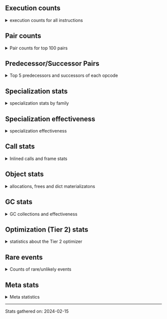 ## Execution counts

<details>
<summary> execution counts for all instructions </summary>

|Name | Base Count | Head Count | Change | 
|---|---:|---:|---:|
| BUILD_CONST_KEY_MAP | 12,409,655 | 13,163,978 | 6.1% |
| UNARY_INVERT | 14,703,913 | 13,873,043 | -5.7% |
| LOAD_FAST_CHECK | 10,690,613 | 11,232,324 | 5.1% |
| BEFORE_WITH | 9,089,109 | 8,778,404 | -3.4% |
| COMPARE_OP_STR | 316,710,290 | 323,766,277 | 2.2% |
| LOAD_ATTR_PROPERTY | 89,385,734 | 91,361,953 | 2.2% |
| BINARY_OP_ADD_UNICODE | 93,264,631 | 95,004,109 | 1.9% |
| BINARY_SUBSCR_DICT | 658,572,539 | 668,568,964 | 1.5% |
| TO_BOOL_INT | 200,435,198 | 198,070,637 | -1.2% |
| CLEANUP_THROW | 1,538 | 1,520 | -1.2% |
| STORE_ATTR | 67,430,242 | 68,139,880 | 1.1% |
| EXTENDED_ARG | 296,048,118 | 298,566,310 | 0.9% |
| DICT_UPDATE | 72,594 | 72,027 | -0.8% |
| JUMP_FORWARD | 554,717,190 | 559,041,286 | 0.8% |
| BINARY_SUBSCR_STR_INT | 484,734,589 | 488,163,224 | 0.7% |
| LIST_EXTEND | 35,696,892 | 35,446,177 | -0.7% |
| LOAD_ATTR_INSTANCE_VALUE | 4,998,452,756 | 5,033,221,478 | 0.7% |
| LOAD_SUPER_ATTR_METHOD | 123,614,481 | 122,780,289 | -0.7% |
| LOAD_SUPER_ATTR_ATTR | 5,311,008 | 5,276,607 | -0.6% |
| BINARY_SUBSCR | 535,587,052 | 539,033,556 | 0.6% |
| STORE_ATTR_INSTANCE_VALUE | 1,182,504,878 | 1,189,730,637 | 0.6% |
| LOAD_ATTR_NONDESCRIPTOR_WITH_VALUES | 157,482,314 | 156,643,622 | -0.5% |
| TO_BOOL_ALWAYS_TRUE | 279,876,161 | 281,344,237 | 0.5% |
| COMPARE_OP | 159,747,181 | 160,580,287 | 0.5% |
| LOAD_FAST_AND_CLEAR | 69,110,638 | 68,752,349 | -0.5% |
| LIST_APPEND | 74,302,714 | 73,931,319 | -0.5% |
| CALL_BOUND_METHOD_EXACT_ARGS | 227,216,275 | 228,338,555 | 0.5% |
| CONVERT_VALUE | 90,302,678 | 90,744,372 | 0.5% |
| COMPARE_OP_INT | 1,688,620,631 | 1,696,689,408 | 0.5% |
| BINARY_OP | 717,260,526 | 713,859,468 | -0.5% |
| FOR_ITER | 141,797,222 | 142,457,613 | 0.5% |
| CALL_METHOD_DESCRIPTOR_O | 397,990,967 | 399,843,662 | 0.5% |
| FORMAT_SIMPLE | 105,589,193 | 106,027,664 | 0.4% |
| BUILD_STRING | 52,642,283 | 52,860,501 | 0.4% |
| TO_BOOL_LIST | 159,356,251 | 160,015,624 | 0.4% |
| CALL_LEN | 424,778,338 | 426,481,348 | 0.4% |
| BUILD_SLICE | 95,911,971 | 96,291,415 | 0.4% |
| CONTAINS_OP | 1,028,322,421 | 1,032,099,202 | 0.4% |
| LOAD_CONST | 7,820,559,816 | 7,849,235,205 | 0.4% |
| BINARY_OP_ADD_INT | 974,957,415 | 978,448,629 | 0.4% |
| LOAD_ATTR_METHOD_NO_DICT | 1,454,434,343 | 1,459,437,605 | 0.3% |
| BUILD_LIST | 330,694,179 | 331,819,058 | 0.3% |
| STORE_SUBSCR_DICT | 263,711,601 | 264,540,665 | 0.3% |
| STORE_SUBSCR_LIST_INT | 149,105,957 | 149,554,496 | 0.3% |
| CALL_LIST_APPEND | 335,210,853 | 336,216,673 | 0.3% |
| POP_JUMP_IF_FALSE | 7,486,297,645 | 7,508,632,263 | 0.3% |
| TO_BOOL | 384,827,697 | 385,940,377 | 0.3% |
| BINARY_SLICE | 289,617,049 | 290,381,337 | 0.3% |
| STORE_FAST | 8,050,373,299 | 8,070,695,311 | 0.3% |
| POP_JUMP_IF_TRUE | 1,898,289,930 | 1,902,938,666 | 0.2% |
| CALL_METHOD_DESCRIPTOR_NOARGS | 282,467,211 | 283,137,715 | 0.2% |
| LOAD_FAST | 29,839,722,870 | 29,910,241,432 | 0.2% |
| EXIT_INIT_CHECK | 93,512,953 | 93,733,446 | 0.2% |
| CALL_ALLOC_AND_ENTER_INIT | 95,796,515 | 96,017,008 | 0.2% |
| POP_JUMP_IF_NONE | 448,052,488 | 449,077,022 | 0.2% |
| BUILD_MAP | 119,311,739 | 119,041,752 | -0.2% |
| LOAD_ATTR_SLOT | 1,796,977,371 | 1,800,781,214 | 0.2% |
| CALL | 1,198,526,129 | 1,196,154,102 | -0.2% |
| WITH_EXCEPT_START | 184,334 | 183,986 | -0.2% |
| LOAD_ATTR_METHOD_LAZY_DICT | 85,068,592 | 84,908,056 | -0.2% |
| NOP | 1,001,930,242 | 1,000,046,848 | -0.2% |
| SWAP | 646,870,705 | 648,077,291 | 0.2% |
| RETURN_CONST | 2,013,640,673 | 2,017,380,934 | 0.2% |
| COPY_FREE_VARS | 354,543,115 | 353,894,992 | -0.2% |
| DELETE_FAST | 2,161,102 | 2,157,214 | -0.2% |
| UNARY_NOT | 74,919,048 | 74,800,196 | -0.2% |
| FOR_ITER_GEN | 222,117,952 | 222,456,486 | 0.2% |
| CALL_BUILTIN_CLASS | 165,605,102 | 165,853,393 | 0.1% |
| LOAD_ATTR_MODULE | 511,380,585 | 510,645,249 | -0.1% |
| TO_BOOL_BOOL | 3,925,221,393 | 3,930,437,098 | 0.1% |
| IS_OP | 734,246,488 | 735,215,062 | 0.1% |
| CALL_PY_EXACT_ARGS | 3,416,929,693 | 3,421,033,523 | 0.1% |
| CALL_TUPLE_1 | 28,344,078 | 28,310,946 | -0.1% |
| JUMP_BACKWARD | 296,986,685 | 297,329,898 | 0.1% |
| LOAD_ATTR_METHOD_WITH_VALUES | 2,267,031,696 | 2,269,639,218 | 0.1% |
| BINARY_OP_SUBTRACT_FLOAT | 111,944,317 | 111,824,841 | -0.1% |
| INTERPRETER_EXIT | 2,101,408,049 | 2,099,590,451 | -0.1% |
| DELETE_ATTR | 6,122,698 | 6,117,530 | -0.1% |
| FOR_ITER_RANGE | 148,392,349 | 148,271,792 | -0.1% |
| INSTRUMENTED_JUMP_BACKWARD | 9,992 | 10,000 | 0.1% |
| RESUME_CHECK | 7,161,460,813 | 7,167,151,521 | 0.1% |
| COPY | 776,126,266 | 776,741,285 | 0.1% |
| ENTER_EXECUTOR | 2,459,233,919 | 2,461,165,667 | 0.1% |
| BINARY_OP_ADD_FLOAT | 155,076,360 | 154,954,737 | -0.1% |
| FOR_ITER_LIST | 727,706,805 | 727,149,100 | -0.1% |
| LOAD_DEREF | 727,150,650 | 726,597,812 | -0.1% |
| CHECK_EXC_MATCH | 22,407,365 | 22,390,575 | -0.1% |
| PUSH_EXC_INFO | 23,031,310 | 23,014,255 | -0.1% |
| POP_EXCEPT | 23,031,163 | 23,014,111 | -0.1% |
| BINARY_SUBSCR_LIST_INT | 644,095,374 | 644,563,523 | 0.1% |
| INSTRUMENTED_FOR_ITER | 11,352 | 11,360 | 0.1% |
| CALL_FUNCTION_EX | 187,423,911 | 187,293,735 | -0.1% |
| CALL_METHOD_DESCRIPTOR_FAST | 415,482,273 | 415,744,125 | 0.1% |
| CALL_PY_WITH_DEFAULTS | 210,066,485 | 209,938,695 | -0.1% |
| INSTRUMENTED_POP_JUMP_IF_TRUE | 13,432 | 13,440 | 0.1% |
| LOAD_GLOBAL_MODULE | 3,782,638,137 | 3,784,873,076 | 0.1% |
| UNPACK_SEQUENCE | 315,769 | 315,599 | -0.1% |
| PUSH_NULL | 1,336,681,905 | 1,335,976,711 | -0.1% |
| RESUME | 271,618 | 271,482 | -0.1% |
| LOAD_FAST_LOAD_FAST | 6,350,570,743 | 6,353,674,804 | 0.0% |
| GET_ITER | 774,686,303 | 775,064,097 | 0.0% |
| LOAD_ATTR | 1,365,466,765 | 1,364,807,902 | -0.0% |
| CALL_KW | 255,571,627 | 255,686,605 | 0.0% |
| DICT_MERGE | 36,829,069 | 36,813,197 | -0.0% |
| CALL_ISINSTANCE | 941,189,939 | 941,565,156 | 0.0% |
| RERAISE | 2,616,250 | 2,615,215 | -0.0% |
| IMPORT_NAME | 9,829,136 | 9,825,419 | -0.0% |
| CALL_BUILTIN_FAST_WITH_KEYWORDS | 110,158,514 | 110,116,927 | -0.0% |
| CALL_BUILTIN_FAST | 933,622,177 | 933,273,347 | -0.0% |
| BUILD_TUPLE | 872,193,717 | 872,508,519 | 0.0% |
| IMPORT_FROM | 10,478,555 | 10,474,914 | -0.0% |
| RETURN_VALUE | 4,260,972,979 | 4,262,439,257 | 0.0% |
| TO_BOOL_NONE | 631,312,497 | 631,516,471 | 0.0% |
| POP_TOP | 3,713,693,836 | 3,712,518,897 | -0.0% |
| LOAD_GLOBAL_BUILTIN | 4,539,878,321 | 4,541,119,222 | 0.0% |
| LOAD_SUPER_ATTR | 18,384 | 18,379 | -0.0% |
| TO_BOOL_STR | 80,617,671 | 80,638,275 | 0.0% |
| BINARY_OP_SUBTRACT_INT | 555,681,851 | 555,821,339 | 0.0% |
| YIELD_VALUE | 1,386,812,543 | 1,387,155,209 | 0.0% |
| MAKE_CELL | 101,799,598 | 101,776,759 | -0.0% |
| UNPACK_SEQUENCE_TWO_TUPLE | 367,723,816 | 367,803,140 | 0.0% |
| LOAD_ATTR_CLASS | 173,189,486 | 173,221,663 | 0.0% |
| SET_ADD | 932,601 | 932,749 | 0.0% |
| CALL_TYPE_1 | 317,188,438 | 317,146,352 | -0.0% |
| BINARY_OP_INPLACE_ADD_UNICODE | 8,739,097 | 8,740,217 | 0.0% |
| UNPACK_SEQUENCE_TUPLE | 567,509,271 | 567,442,499 | -0.0% |
| STORE_DEREF | 94,694,120 | 94,683,138 | -0.0% |
| FOR_ITER_TUPLE | 341,449,239 | 341,419,744 | -0.0% |
| STORE_SUBSCR | 190,729,146 | 190,712,936 | -0.0% |
| POP_JUMP_IF_NOT_NONE | 675,930,899 | 675,875,994 | -0.0% |
| CALL_INTRINSIC_1 | 159,717,209 | 159,704,621 | -0.0% |
| COMPARE_OP_FLOAT | 182,857,172 | 182,844,932 | -0.0% |
| STORE_ATTR_SLOT | 1,504,933,830 | 1,504,833,813 | -0.0% |
| BUILD_SET | 1,716,052 | 1,716,145 | 0.0% |
| BINARY_OP_MULTIPLY_FLOAT | 287,556,732 | 287,541,805 | -0.0% |
| STORE_FAST_LOAD_FAST | 42,377,656 | 42,379,627 | 0.0% |
| MAP_ADD | 39,820,490 | 39,822,308 | 0.0% |
| SET_FUNCTION_ATTRIBUTE | 129,429,915 | 129,425,686 | -0.0% |
| JUMP_BACKWARD_NO_INTERRUPT | 551,665,067 | 551,647,265 | -0.0% |
| MAKE_FUNCTION | 150,772,734 | 150,768,024 | -0.0% |
| BINARY_SUBSCR_GETITEM | 194,234,780 | 194,240,660 | 0.0% |
| LOAD_ATTR_NONDESCRIPTOR_NO_DICT | 94,220,707 | 94,218,095 | -0.0% |
| LOAD_GLOBAL | 20,555,441 | 20,554,881 | -0.0% |
| CALL_STR_1 | 42,201,868 | 42,200,803 | -0.0% |
| DELETE_SUBSCR | 177,647,652 | 177,643,378 | -0.0% |
| BINARY_SUBSCR_TUPLE_INT | 228,702,231 | 228,697,253 | -0.0% |
| RAISE_VARARGS | 5,738,034 | 5,737,911 | -0.0% |
| GET_AWAITABLE | 229,796,503 | 229,792,167 | -0.0% |
| STORE_SLICE | 35,855,161 | 35,854,622 | -0.0% |
| BEFORE_ASYNC_WITH | 3,005,962 | 3,005,920 | -0.0% |
| BINARY_OP_MULTIPLY_INT | 179,326,640 | 179,324,235 | -0.0% |
| END_SEND | 391,999,925 | 391,995,602 | -0.0% |
| CALL_BUILTIN_O | 889,334,374 | 889,324,745 | -0.0% |
| SEND | 165,327,884 | 165,326,293 | -0.0% |
| CALL_METHOD_DESCRIPTOR_FAST_WITH_KEYWORDS | 26,900,036 | 26,899,790 | -0.0% |
| SEND_GEN | 780,208,578 | 780,201,887 | -0.0% |
| END_FOR | 76,206,983 | 76,206,333 | -0.0% |
| UNPACK_SEQUENCE_LIST | 274,453,393 | 274,455,472 | 0.0% |
| STORE_FAST_STORE_FAST | 3,010,953,116 | 3,010,965,922 | 0.0% |
| RETURN_GENERATOR | 486,006,027 | 486,007,863 | 0.0% |
| LOAD_ATTR_WITH_HINT | 401,947,964 | 401,946,713 | -0.0% |
| STORE_ATTR_WITH_HINT | 64,662,952 | 64,662,763 | -0.0% |
| GET_YIELD_FROM_ITER | 36,722,107 | 36,722,075 | -0.0% |
| UNARY_NEGATIVE | 164,358,500 | 164,358,523 | 0.0% |
| INSTRUMENTED_POP_JUMP_IF_FALSE | 38,888,640 | 38,888,640 | 0.0% |
| INSTRUMENTED_RESUME | 38,866,420 | 38,866,420 | 0.0% |
| INSTRUMENTED_RETURN_VALUE | 38,857,520 | 38,857,520 | 0.0% |
| LOAD_NAME | 13,239,167 | 13,239,167 | 0.0% |
| GET_ANEXT | 8,000,960 | 8,000,960 | 0.0% |
| END_ASYNC_FOR | 8,000,000 | 8,000,000 | 0.0% |
| GET_AITER | 8,000,000 | 8,000,000 | 0.0% |
| STORE_GLOBAL | 6,945,700 | 6,945,700 | 0.0% |
| UNPACK_EX | 1,129,926 | 1,129,926 | 0.0% |
| STORE_NAME | 401,396 | 401,396 | 0.0% |
| SET_UPDATE | 88,668 | 88,668 | 0.0% |
| LOAD_BUILD_CLASS | 19,866 | 19,866 | 0.0% |
| INSTRUMENTED_RETURN_CONST | 7,200 | 7,200 | 0.0% |
| LOAD_LOCALS | 2,260 | 2,260 | 0.0% |
| LOAD_FROM_DICT_OR_DEREF | 2,240 | 2,240 | 0.0% |
| DELETE_NAME | 900 | 900 | 0.0% |
| FORMAT_WITH_SPEC | 840 | 840 | 0.0% |
| INSTRUMENTED_POP_JUMP_IF_NONE | 720 | 720 | 0.0% |
| SETUP_ANNOTATIONS | 544 | 544 | 0.0% |
| INSTRUMENTED_JUMP_FORWARD | 400 | 400 | 0.0% |
| INSTRUMENTED_POP_JUMP_IF_NOT_NONE | 400 | 400 | 0.0% |
| CALL_INTRINSIC_2 | 80 | 80 | 0.0% |


</details>

## Pair counts

<details>
<summary> Pair counts for top 100 pairs </summary>

Not included in comparative output.


</details>

## Predecessor/Successor Pairs

<details>
<summary> Top 5 predecessors and successors of each opcode </summary>

Not included in comparative output.


</details>

## Specialization stats

<details>
<summary> specialization stats by family </summary>

### BINARY_OP

<details>
<summary> specialization stats for BINARY_OP family </summary>

|Kind | Base Count | Base Ratio | Head Count | Head Ratio | Change | 
|---|---:|---:|---:|---:|---:|
|     deferred | 764,064,828 | 24.8% | 760,664,887 | 24.7% | -0.4% |
|          hit | 2,317,245,269 | 75.1% | 2,322,358,203 | 75.3% | 0.2% |
|         miss | 49,301,774 | 1.6% | 49,301,709 | 1.6% | -0.0% |

| | Base Count | Base Ratio | Head Count | Head Ratio | Change | 
|---|---:|---:|---:|---:|---:|
| Failure | 1,518,674 | 60.8% | 1,517,645 | 60.8% | -0.1% |
| Success | 978,798 | 39.2% | 978,645 | 39.2% | -0.0% |

|Failure kind | Base Count | Base Ratio | Head Count | Head Ratio | Change | 
|---|---:|---:|---:|---:|---:|
| or | 17,719 | 1.2% | 17,397 | 1.1% | -1.8% |
| and int | 49,402 | 3.3% | 48,868 | 3.2% | -1.1% |
| power | 5,728 | 0.4% | 5,700 | 0.4% | -0.5% |
| true divide different types | 12,339 | 0.8% | 12,285 | 0.8% | -0.4% |
| true divide other | 3,508 | 0.2% | 3,501 | 0.2% | -0.2% |
| xor | 9,664 | 0.6% | 9,680 | 0.6% | 0.2% |
| true divide float | 5,764 | 0.4% | 5,760 | 0.4% | -0.1% |
| remainder | 52,772 | 3.5% | 52,738 | 3.5% | -0.1% |
| floor divide | 32,736 | 2.2% | 32,720 | 2.2% | -0.0% |
| rshift | 14,773 | 1.0% | 14,768 | 1.0% | -0.0% |
| lshift | 18,006 | 1.2% | 18,000 | 1.2% | -0.0% |
| add different types | 183,174 | 12.1% | 183,135 | 12.1% | -0.0% |
| add other | 61,763 | 4.1% | 61,752 | 4.1% | -0.0% |
| multiply different types | 246,734 | 16.2% | 246,757 | 16.3% | 0.0% |
| subtract other | 12,834 | 0.8% | 12,835 | 0.8% | 0.0% |
| subtract different types | 784,204 | 51.6% | 784,195 | 51.7% | -0.0% |
| multiply other | 5,300 | 0.3% | 5,300 | 0.3% | 0.0% |
| and other | 1,715 | 0.1% | 1,715 | 0.1% | 0.0% |
| and different types | 539 | 0.0% | 539 | 0.0% | 0.0% |


</details>

### BINARY_SLICE

<details>
<summary> specialization stats for BINARY_SLICE family </summary>


</details>

### BINARY_SUBSCR

<details>
<summary> specialization stats for BINARY_SUBSCR family </summary>

|Kind | Base Count | Base Ratio | Head Count | Head Ratio | Change | 
|---|---:|---:|---:|---:|---:|
|     deferred | 539,968,170 | 19.7% | 543,413,667 | 19.7% | 0.6% |
|          hit | 2,205,563,404 | 80.3% | 2,219,457,348 | 80.3% | 0.6% |
|         miss | 4,776,109 | 0.2% | 4,776,276 | 0.2% | 0.0% |

| | Base Count | Base Ratio | Head Count | Head Ratio | Change | 
|---|---:|---:|---:|---:|---:|
| Failure | 205,567 | 52.0% | 206,764 | 52.2% | 0.6% |
| Success | 189,424 | 48.0% | 189,401 | 47.8% | -0.0% |

|Failure kind | Base Count | Base Ratio | Head Count | Head Ratio | Change | 
|---|---:|---:|---:|---:|---:|
| buffer slice | 880 | 0.4% | 960 | 0.5% | 9.1% |
| tuple slice | 84 | 0.0% | 80 | 0.0% | -4.8% |
| out of range | 74,363 | 36.2% | 75,278 | 36.4% | 1.2% |
| buffer int | 21,799 | 10.6% | 21,939 | 10.6% | 0.6% |
| list slice | 6,360 | 3.1% | 6,400 | 3.1% | 0.6% |
| other | 56,885 | 27.7% | 56,911 | 27.5% | 0.0% |
| array int | 36,680 | 17.8% | 36,680 | 17.7% | 0.0% |
| sequence int | 4,280 | 2.1% | 4,280 | 2.1% | 0.0% |
| code complex parameters | 4,136 | 2.0% | 4,136 | 2.0% | 0.0% |
| string slice | 100 | 0.0% | 100 | 0.0% | 0.0% |


</details>

### CALL

<details>
<summary> specialization stats for CALL family </summary>

|Kind | Base Count | Base Ratio | Head Count | Head Ratio | Change | 
|---|---:|---:|---:|---:|---:|
|         miss | 244,061,590 | 2.3% | 247,488,567 | 2.3% | 1.4% |
|          hit | 9,238,032,295 | 86.5% | 9,246,225,526 | 86.5% | 0.1% |
|     deferred | 1,436,588,566 | 13.5% | 1,437,580,844 | 13.4% | 0.1% |
|        deopt | 31,040 | 0.0% | 31,040 | 0.0% | 0.0% |

| | Base Count | Base Ratio | Head Count | Head Ratio | Change | 
|---|---:|---:|---:|---:|---:|
| Success | 5,116,456 | 85.3% | 5,181,041 | 85.5% | 1.3% |
| Failure | 882,697 | 14.7% | 880,784 | 14.5% | -0.2% |

|Failure kind | Base Count | Base Ratio | Head Count | Head Ratio | Change | 
|---|---:|---:|---:|---:|---:|
| out of versions | 165 | 0.0% | 160 | 0.0% | -3.0% |
| meth descr varargs keywords | 18,470 | 2.1% | 18,301 | 2.1% | -0.9% |
| bound method | 10,635 | 1.2% | 10,542 | 1.2% | -0.9% |
| cfunc noargs | 66,823 | 7.6% | 66,297 | 7.5% | -0.8% |
| cfunc varargs | 11,831 | 1.3% | 11,738 | 1.3% | -0.8% |
| class mutable | 21,581 | 2.4% | 21,425 | 2.4% | -0.7% |
| str | 2,840 | 0.3% | 2,860 | 0.3% | 0.7% |
| cfunc varargs keywords | 28,360 | 3.2% | 28,186 | 3.2% | -0.6% |
| method wrapper | 7,750 | 0.9% | 7,704 | 0.9% | -0.6% |
| wrong number arguments | 9,154 | 1.0% | 9,114 | 1.0% | -0.4% |
| operator wrapper | 6,000 | 0.7% | 5,976 | 0.7% | -0.4% |
| code complex parameters | 158,151 | 17.9% | 157,537 | 17.9% | -0.4% |
| class no vectorcall | 66,279 | 7.5% | 66,109 | 7.5% | -0.3% |
| other | 37,429 | 4.2% | 37,338 | 4.2% | -0.2% |
| meth descr varargs | 57,122 | 6.5% | 57,231 | 6.5% | 0.2% |
| meth descr method fastcall keywords | 200,149 | 22.7% | 200,291 | 22.7% | 0.1% |
| metaclass | 37,803 | 4.3% | 37,795 | 4.3% | -0.0% |
| no dict | 102,776 | 11.6% | 102,796 | 11.7% | 0.0% |
| init not python | 16,386 | 1.9% | 16,386 | 1.9% | 0.0% |
| cmethod | 13,140 | 1.5% | 13,140 | 1.5% | 0.0% |
| init not simple | 10,018 | 1.1% | 10,018 | 1.1% | 0.0% |


</details>

### COMPARE_OP

<details>
<summary> specialization stats for COMPARE_OP family </summary>

|Kind | Base Count | Base Ratio | Head Count | Head Ratio | Change | 
|---|---:|---:|---:|---:|---:|
|          hit | 2,186,283,752 | 93.1% | 2,201,388,425 | 93.1% | 0.7% |
|     deferred | 161,327,879 | 6.9% | 162,168,044 | 6.9% | 0.5% |
|         miss | 1,904,341 | 0.1% | 1,912,192 | 0.1% | 0.4% |

| | Base Count | Base Ratio | Head Count | Head Ratio | Change | 
|---|---:|---:|---:|---:|---:|
| Failure | 224,482 | 69.4% | 225,142 | 69.4% | 0.3% |
| Success | 99,161 | 30.6% | 99,293 | 30.6% | 0.1% |

|Failure kind | Base Count | Base Ratio | Head Count | Head Ratio | Change | 
|---|---:|---:|---:|---:|---:|
| bytes | 3,960 | 1.8% | 4,080 | 1.8% | 3.0% |
| long float | 1,590 | 0.7% | 1,624 | 0.7% | 2.1% |
| tuple | 14,388 | 6.4% | 14,488 | 6.4% | 0.7% |
| different types | 50,243 | 22.4% | 50,573 | 22.5% | 0.7% |
| bool | 4,987 | 2.2% | 5,000 | 2.2% | 0.3% |
| baseobject | 30,697 | 13.7% | 30,774 | 13.7% | 0.3% |
| float long | 16,935 | 7.5% | 16,893 | 7.5% | -0.2% |
| other | 24,338 | 10.8% | 24,355 | 10.8% | 0.1% |
| big int | 61,808 | 27.5% | 61,819 | 27.5% | 0.0% |
| string | 10,560 | 4.7% | 10,560 | 4.7% | 0.0% |
| list | 3,153 | 1.4% | 3,153 | 1.4% | 0.0% |
| set | 1,823 | 0.8% | 1,823 | 0.8% | 0.0% |


</details>

### FOR_ITER

<details>
<summary> specialization stats for FOR_ITER family </summary>

|Kind | Base Count | Base Ratio | Head Count | Head Ratio | Change | 
|---|---:|---:|---:|---:|---:|
|     deferred | 280,726,340 | 17.8% | 281,450,517 | 17.8% | 0.3% |
|         miss | 141,818,979 | 9.0% | 141,886,556 | 9.0% | 0.0% |
|          hit | 1,297,847,366 | 82.1% | 1,297,410,566 | 82.0% | -0.0% |

| | Base Count | Base Ratio | Head Count | Head Ratio | Change | 
|---|---:|---:|---:|---:|---:|
| Failure | 162,721 | 5.6% | 165,247 | 5.7% | 1.6% |
| Success | 2,727,140 | 94.4% | 2,728,405 | 94.3% | 0.0% |

|Failure kind | Base Count | Base Ratio | Head Count | Head Ratio | Change | 
|---|---:|---:|---:|---:|---:|
| dict items | 60,487 | 37.2% | 63,033 | 38.1% | 4.2% |
| reversed list | 6,165 | 3.8% | 6,265 | 3.8% | 1.6% |
| itertools | 4,911 | 3.0% | 4,891 | 3.0% | -0.4% |
| set | 26,268 | 16.1% | 26,165 | 15.8% | -0.4% |
| enumerate | 15,906 | 9.8% | 15,909 | 9.6% | 0.0% |
| zip | 13,734 | 8.4% | 13,734 | 8.3% | 0.0% |
| seq iter | 10,540 | 6.5% | 10,540 | 6.4% | 0.0% |
| dict keys | 7,299 | 4.5% | 7,299 | 4.4% | 0.0% |
| other | 7,079 | 4.4% | 7,079 | 4.3% | 0.0% |
| dict values | 5,730 | 3.5% | 5,730 | 3.5% | 0.0% |
| ascii string | 2,440 | 1.5% | 2,440 | 1.5% | 0.0% |
| map | 1,320 | 0.8% | 1,320 | 0.8% | 0.0% |
| bytes | 520 | 0.3% | 520 | 0.3% | 0.0% |
| callable | 282 | 0.2% | 282 | 0.2% | 0.0% |
| string | 40 | 0.0% | 40 | 0.0% | 0.0% |


</details>

### LOAD_ATTR

<details>
<summary> specialization stats for LOAD_ATTR family </summary>

|Kind | Base Count | Base Ratio | Head Count | Head Ratio | Change | 
|---|---:|---:|---:|---:|---:|
|          hit | 11,238,708,175 | 83.9% | 11,285,161,297 | 84.0% | 0.4% |
|        deopt | 1,815,782 | 0.0% | 1,816,688 | 0.0% | 0.0% |
|     deferred | 2,139,612,496 | 16.0% | 2,138,953,910 | 15.9% | -0.0% |
|         miss | 790,863,373 | 5.9% | 790,863,569 | 5.9% | 0.0% |

| | Base Count | Base Ratio | Head Count | Head Ratio | Change | 
|---|---:|---:|---:|---:|---:|
| Failure | 1,076,784 | 6.4% | 1,076,803 | 6.4% | 0.0% |
| Success | 15,640,858 | 93.6% | 15,640,758 | 93.6% | -0.0% |

|Failure kind | Base Count | Base Ratio | Head Count | Head Ratio | Change | 
|---|---:|---:|---:|---:|---:|
| class attr simple | 6,038 | 0.6% | 6,163 | 0.6% | 2.1% |
| non overriding descriptor | 11,118 | 1.0% | 10,984 | 1.0% | -1.2% |
| non object slot | 3,580 | 0.3% | 3,540 | 0.3% | -1.1% |
| method | 138,114 | 12.8% | 139,175 | 12.9% | 0.8% |
| class attr descriptor | 16,640 | 1.5% | 16,540 | 1.5% | -0.6% |
| shadowed | 96,977 | 9.0% | 96,596 | 9.0% | -0.4% |
| class method obj | 23,345 | 2.2% | 23,265 | 2.2% | -0.3% |
| not managed dict | 126,552 | 11.8% | 126,161 | 11.7% | -0.3% |
| mutable class | 68,245 | 6.3% | 68,308 | 6.3% | 0.1% |
| overridden | 18,522 | 1.7% | 18,528 | 1.7% | 0.0% |
| metaclass attribute | 233,284 | 21.7% | 233,234 | 21.7% | -0.0% |
| has managed dict | 311,031 | 28.9% | 310,971 | 28.9% | -0.0% |
| module attr not found | 10,682 | 1.0% | 10,682 | 1.0% | 0.0% |
| not in keys | 7,260 | 0.7% | 7,260 | 0.7% | 0.0% |
| builtin class method | 2,997 | 0.3% | 2,997 | 0.3% | 0.0% |
| out of versions | 2,339 | 0.2% | 2,339 | 0.2% | 0.0% |
| property | 60 | 0.0% | 60 | 0.0% | 0.0% |


</details>

### LOAD_GLOBAL

<details>
<summary> specialization stats for LOAD_GLOBAL family </summary>

|Kind | Base Count | Base Ratio | Head Count | Head Ratio | Change | 
|---|---:|---:|---:|---:|---:|
|         miss | 320,201 | 0.0% | 315,582 | 0.0% | -1.4% |
|          hit | 8,322,196,257 | 99.7% | 8,325,676,716 | 99.7% | 0.0% |
|     deferred | 20,329,022 | 0.2% | 20,324,037 | 0.2% | -0.0% |
|        deopt | 9,342 | 0.0% | 9,342 | 0.0% | 0.0% |

| | Base Count | Base Ratio | Head Count | Head Ratio | Change | 
|---|---:|---:|---:|---:|---:|
| Success | 546,620 | 100.0% | 546,426 | 100.0% | -0.0% |
| Failure | 0 | 0.0% | 0 | 0.0% |  |


</details>

### LOAD_SUPER_ATTR

<details>
<summary> specialization stats for LOAD_SUPER_ATTR family </summary>

|Kind | Base Count | Base Ratio | Head Count | Head Ratio | Change | 
|---|---:|---:|---:|---:|---:|
|          hit | 128,925,489 | 100.0% | 128,056,896 | 100.0% | -0.7% |
|     deferred | 9,267 | 0.0% | 9,262 | 0.0% | -0.1% |

| | Base Count | Base Ratio | Head Count | Head Ratio | Change | 
|---|---:|---:|---:|---:|---:|
| Success | 9,117 | 100.0% | 9,117 | 100.0% | 0.0% |
| Failure | 0 | 0.0% | 0 | 0.0% |  |


</details>

### POP_JUMP_IF_FALSE

<details>
<summary> specialization stats for POP_JUMP_IF_FALSE family </summary>


</details>

### POP_JUMP_IF_NONE

<details>
<summary> specialization stats for POP_JUMP_IF_NONE family </summary>


</details>

### POP_JUMP_IF_NOT_NONE

<details>
<summary> specialization stats for POP_JUMP_IF_NOT_NONE family </summary>


</details>

### POP_JUMP_IF_TRUE

<details>
<summary> specialization stats for POP_JUMP_IF_TRUE family </summary>


</details>

### SEND

<details>
<summary> specialization stats for SEND family </summary>

|Kind | Base Count | Base Ratio | Head Count | Head Ratio | Change | 
|---|---:|---:|---:|---:|---:|
|     deferred | 165,299,968 | 17.5% | 165,298,401 | 17.5% | -0.0% |
|          hit | 780,177,678 | 82.5% | 780,170,987 | 82.5% | -0.0% |
|         miss | 30,900 | 0.0% | 30,900 | 0.0% | 0.0% |

| | Base Count | Base Ratio | Head Count | Head Ratio | Change | 
|---|---:|---:|---:|---:|---:|
| Success | 6,230 | 10.6% | 6,208 | 10.6% | -0.4% |
| Failure | 52,586 | 89.4% | 52,584 | 89.4% | -0.0% |

|Failure kind | Base Count | Base Ratio | Head Count | Head Ratio | Change | 
|---|---:|---:|---:|---:|---:|
| other | 15,906 | 30.2% | 15,904 | 30.2% | -0.0% |
| async generator send | 33,180 | 63.1% | 33,180 | 63.1% | 0.0% |
| list | 3,260 | 6.2% | 3,260 | 6.2% | 0.0% |
| dict keys | 240 | 0.5% | 240 | 0.5% | 0.0% |


</details>

### STORE_ATTR

<details>
<summary> specialization stats for STORE_ATTR family </summary>

|Kind | Base Count | Base Ratio | Head Count | Head Ratio | Change | 
|---|---:|---:|---:|---:|---:|
|          hit | 2,544,605,363 | 90.2% | 2,551,727,795 | 90.3% | 0.3% |
|     deferred | 270,782,173 | 9.6% | 271,494,723 | 9.6% | 0.3% |
|         miss | 207,496,297 | 7.4% | 207,499,418 | 7.3% | 0.0% |

| | Base Count | Base Ratio | Head Count | Head Ratio | Change | 
|---|---:|---:|---:|---:|---:|
| Failure | 96,484 | 2.3% | 96,636 | 2.3% | 0.2% |
| Success | 4,047,882 | 97.7% | 4,047,939 | 97.7% | 0.0% |

|Failure kind | Base Count | Base Ratio | Head Count | Head Ratio | Change | 
|---|---:|---:|---:|---:|---:|
| overriding descriptor | 10,480 | 10.9% | 10,640 | 11.0% | 1.5% |
| property | 4,020 | 4.2% | 4,060 | 4.2% | 1.0% |
| not managed dict | 2,670 | 2.8% | 2,662 | 2.8% | -0.3% |
| class attr simple | 45,880 | 47.6% | 45,840 | 47.4% | -0.1% |
| not in dict | 15,565 | 16.1% | 15,565 | 16.1% | 0.0% |
| not in keys | 7,421 | 7.7% | 7,421 | 7.7% | 0.0% |
| overridden | 5,172 | 5.4% | 5,172 | 5.4% | 0.0% |
| no dict | 3,120 | 3.2% | 3,120 | 3.2% | 0.0% |
| method | 1,540 | 1.6% | 1,540 | 1.6% | 0.0% |
| out of versions | 596 | 0.6% | 596 | 0.6% | 0.0% |
| mutable class | 20 | 0.0% | 20 | 0.0% | 0.0% |


</details>

### STORE_SLICE

<details>
<summary> specialization stats for STORE_SLICE family </summary>


</details>

### STORE_SUBSCR

<details>
<summary> specialization stats for STORE_SUBSCR family </summary>

|Kind | Base Count | Base Ratio | Head Count | Head Ratio | Change | 
|---|---:|---:|---:|---:|---:|
|          hit | 412,814,678 | 68.4% | 414,092,281 | 68.5% | 0.3% |
|     deferred | 190,621,272 | 31.6% | 190,605,122 | 31.5% | -0.0% |
|         miss | 2,880 | 0.0% | 2,880 | 0.0% | 0.0% |

| | Base Count | Base Ratio | Head Count | Head Ratio | Change | 
|---|---:|---:|---:|---:|---:|
| Failure | 94,547 | 85.4% | 94,489 | 85.4% | -0.1% |
| Success | 16,207 | 14.6% | 16,205 | 14.6% | -0.0% |

|Failure kind | Base Count | Base Ratio | Head Count | Head Ratio | Change | 
|---|---:|---:|---:|---:|---:|
| other | 800 | 0.8% | 780 | 0.8% | -2.5% |
| dict subclass no override | 28,741 | 30.4% | 28,725 | 30.4% | -0.1% |
| py simple | 42,738 | 45.2% | 42,716 | 45.2% | -0.1% |
| array int | 16,840 | 17.8% | 16,840 | 17.8% | 0.0% |
| out of range | 3,668 | 3.9% | 3,668 | 3.9% | 0.0% |
| bytearray int | 1,760 | 1.9% | 1,760 | 1.9% | 0.0% |


</details>

### TO_BOOL

<details>
<summary> specialization stats for TO_BOOL family </summary>

|Kind | Base Count | Base Ratio | Head Count | Head Ratio | Change | 
|---|---:|---:|---:|---:|---:|
|     deferred | 513,201,328 | 9.1% | 514,345,992 | 9.1% | 0.2% |
|          hit | 5,145,047,002 | 90.9% | 5,150,217,484 | 90.9% | 0.1% |
|         miss | 131,772,169 | 2.3% | 131,804,858 | 2.3% | 0.0% |

| | Base Count | Base Ratio | Head Count | Head Ratio | Change | 
|---|---:|---:|---:|---:|---:|
| Failure | 686,352 | 20.2% | 686,538 | 20.2% | 0.0% |
| Success | 2,712,186 | 79.8% | 2,712,705 | 79.8% | 0.0% |

|Failure kind | Base Count | Base Ratio | Head Count | Head Ratio | Change | 
|---|---:|---:|---:|---:|---:|
| sequence | 16,564 | 2.4% | 16,676 | 2.4% | 0.7% |
| dict | 36,789 | 5.4% | 36,893 | 5.4% | 0.3% |
| float | 2,608 | 0.4% | 2,601 | 0.4% | -0.3% |
| bytes | 28,855 | 4.2% | 28,900 | 4.2% | 0.2% |
| set | 32,714 | 4.8% | 32,674 | 4.8% | -0.1% |
| tuple | 112,369 | 16.4% | 112,313 | 16.4% | -0.0% |
| mapping | 98,440 | 14.3% | 98,455 | 14.3% | 0.0% |
| other | 172,589 | 25.1% | 172,599 | 25.1% | 0.0% |
| number | 183,764 | 26.8% | 183,767 | 26.8% | 0.0% |
| bytearray | 1,240 | 0.2% | 1,240 | 0.2% | 0.0% |
| memory view | 420 | 0.1% | 420 | 0.1% | 0.0% |


</details>

### UNPACK_SEQUENCE

<details>
<summary> specialization stats for UNPACK_SEQUENCE family </summary>

|Kind | Base Count | Base Ratio | Head Count | Head Ratio | Change | 
|---|---:|---:|---:|---:|---:|
|     deferred | 3,019,557 | 0.2% | 3,019,424 | 0.2% | -0.0% |
|          hit | 1,206,885,420 | 99.7% | 1,206,900,051 | 99.7% | 0.0% |
|         miss | 2,801,060 | 0.2% | 2,801,060 | 0.2% | 0.0% |

| | Base Count | Base Ratio | Head Count | Head Ratio | Change | 
|---|---:|---:|---:|---:|---:|
| Success | 94,834 | 97.5% | 94,797 | 97.5% | -0.0% |
| Failure | 2,438 | 2.5% | 2,438 | 2.5% | 0.0% |

|Failure kind | Base Count | Base Ratio | Head Count | Head Ratio | Change | 
|---|---:|---:|---:|---:|---:|
| sequence | 1,437 | 58.9% | 1,437 | 58.9% | 0.0% |
| iterator | 621 | 25.5% | 621 | 25.5% | 0.0% |
| other | 380 | 15.6% | 380 | 15.6% | 0.0% |


</details>


</details>

## Specialization effectiveness

<details>
<summary> specialization effectiveness </summary>

|Instructions | Base Count | Base Ratio | Head Count | Head Ratio | Change | 
|---|---:|---:|---:|---:|---:|
| Specialized misses | 1,575,661,311 | 1.0% | 1,579,195,633 | 1.0% | 0.2% |
| Specialized hits | 53,963,670,574 | 34.5% | 54,073,211,700 | 34.5% | 0.2% |
| Not specialized | 15,781,632,610 | 10.1% | 15,810,661,177 | 10.1% | 0.2% |
| Basic | 85,184,261,254 | 54.4% | 85,323,464,926 | 54.4% | 0.2% |

### Deferred by instruction

<details>
<summary> deferred by instruction </summary>

|Name | Base Count | Base Ratio | Head Count | Head Ratio | Change | 
|---|---:|---:|---:|---:|---:|
| BINARY_SUBSCR | 539,968,170 | 8.3% | 543,413,667 | 8.4% | 0.6% |
| COMPARE_OP | 161,327,879 | 2.5% | 162,168,044 | 2.5% | 0.5% |
| BINARY_OP | 764,064,828 | 11.8% | 760,664,887 | 11.7% | -0.4% |
| STORE_ATTR | 270,782,173 | 4.2% | 271,494,723 | 4.2% | 0.3% |
| FOR_ITER | 280,726,340 | 4.3% | 281,450,517 | 4.3% | 0.3% |
| TO_BOOL | 513,201,328 | 7.9% | 514,345,992 | 7.9% | 0.2% |
| CALL | 1,436,588,566 | 22.2% | 1,437,580,844 | 22.2% | 0.1% |
| LOAD_ATTR | 2,139,612,496 | 33.0% | 2,138,953,910 | 33.0% | -0.0% |
| STORE_SUBSCR | 190,621,272 | 2.9% | 190,605,122 | 2.9% | -0.0% |
| SEND | 165,299,968 | 2.5% | 165,298,401 | 2.5% | -0.0% |


</details>

### Misses by instruction

<details>
<summary> misses by instruction </summary>

|Name | Base Count | Base Ratio | Head Count | Head Ratio | Change | 
|---|---:|---:|---:|---:|---:|
| CALL_PY_EXACT_ARGS | 122,744,052 | 7.8% | 125,311,395 | 7.9% | 2.1% |
| FOR_ITER_LIST | 70,919,480 | 4.5% | 70,961,771 | 4.5% | 0.1% |
| FOR_ITER_TUPLE | 70,886,459 | 4.5% | 70,911,745 | 4.5% | 0.0% |
| TO_BOOL_NONE | 64,512,600 | 4.1% | 64,528,784 | 4.1% | 0.0% |
| STORE_ATTR_INSTANCE_VALUE | 108,669,535 | 6.9% | 108,671,404 | 6.9% | 0.0% |
| STORE_ATTR_SLOT | 98,773,874 | 6.3% | 98,775,218 | 6.3% | 0.0% |
| LOAD_ATTR_SLOT | 111,512,213 | 7.1% | 111,513,202 | 7.1% | 0.0% |
| LOAD_ATTR_NONDESCRIPTOR_WITH_VALUES | 69,521,989 | 4.4% | 69,522,508 | 4.4% | 0.0% |
| LOAD_ATTR_INSTANCE_VALUE | 308,678,819 | 19.6% | 308,678,423 | 19.5% | -0.0% |
| LOAD_ATTR_METHOD_WITH_VALUES | 232,067,007 | 14.7% | 232,067,222 | 14.7% | 0.0% |


</details>


</details>

## Call stats

<details>
<summary> Inlined calls and frame stats </summary>

| | Base Count | Base Ratio | Head Count | Head Ratio | Change | 
|---|---:|---:|---:|---:|---:|
| Calls via PyEval_EvalFrame (function vectorcall) | 1,248,471,970 | 16.2% | 1,246,649,241 | 16.2% | -0.1% |
| Calls via PyEval_EvalFrame (vector) | 1,253,786,640 | 16.3% | 1,251,963,911 | 16.3% | -0.1% |
| Calls to Python functions inlined | 5,581,365,568 | 72.6% | 5,588,875,378 | 72.7% | 0.1% |
| Calls to PyEval_EvalDefault | 2,104,605,936 | 27.4% | 2,102,788,002 | 27.3% | -0.1% |
| Calls via PyEval_EvalFrame (total) | 2,104,605,936 | 27.4% | 2,102,788,002 | 27.3% | -0.1% |
| Frames pushed | 4,988,896,602 | 64.9% | 4,992,634,917 | 64.9% | 0.1% |
| Calls via PyEval_EvalFrame (function ex) | 27,757,023 | 0.4% | 27,744,909 | 0.4% | -0.0% |
| Frame objects created | 85,849,313 | 1.1% | 85,829,334 | 1.1% | -0.0% |
| Calls via PyEval_EvalFrame (slot) | 341,365,170 | 4.4% | 341,324,215 | 4.4% | -0.0% |
| Calls via PyEval_EvalFrame (api) | 235,220,348 | 3.1% | 235,194,968 | 3.1% | -0.0% |
| Calls via PyEval_EvalFrame (method) | 212,999,885 | 2.8% | 212,988,291 | 2.8% | -0.0% |
| Calls via PyEval_EvalFrame (generator) | 850,819,296 | 11.1% | 850,824,091 | 11.1% | 0.0% |
| Calls via PyEval_EvalFrame (legacy) | 5,294,804 | 0.1% | 5,294,804 | 0.1% | 0.0% |
| Calls via PyEval_EvalFrame (build class) | 19,866 | 0.0% | 19,866 | 0.0% | 0.0% |


</details>

## Object stats

<details>
<summary> allocations, frees and dict materializatons </summary>

| | Base Count | Base Ratio | Head Count | Head Ratio | Change | 
|---|---:|---:|---:|---:|---:|
| Method cache dunder misses | 10,124,314 |  | 9,530,708 |  | -5.9% |
| Method cache misses | 83,872,459 |  | 88,000,143 |  | 4.9% |
| Method cache collisions | 86,382,114 |  | 89,912,441 |  | 4.1% |
| New values | 75,033,119 |  | 74,558,614 |  | -0.6% |
| Allocations over 4 kbytes | 20,978,981 | 0.1% | 20,914,850 | 0.1% | -0.3% |
| Interpreter increfs | 89,791,255,812 | 77.7% | 89,939,334,965 | 77.7% | 0.2% |
| Method cache hits | 2,998,684,900 |  | 2,993,901,716 |  | -0.2% |
| Interpreter decrefs | 103,963,860,849 | 78.3% | 104,127,321,697 | 78.3% | 0.2% |
| Allocations to 4 kbytes | 103,981,166 | 0.6% | 104,082,588 | 0.6% | 0.1% |
| Increfs | 25,762,153,346 | 22.3% | 25,785,243,781 | 22.3% | 0.1% |
| Allocations to 512 bytes | 11,592,739,782 | 62.9% | 11,602,068,391 | 62.9% | 0.1% |
| Allocations | 11,717,699,929 | 63.6% | 11,727,065,829 | 63.6% | 0.1% |
| Frees | 12,052,558,896 |  | 12,059,671,440 |  | 0.1% |
| Method cache dunder hits | 3,303,860,379 |  | 3,301,955,176 |  | -0.1% |
| Decrefs | 28,867,540,806 | 21.7% | 28,881,460,613 | 21.7% | 0.0% |
| Allocations from freelist | 6,710,541,462 | 36.4% | 6,711,025,989 | 36.4% | 0.0% |
| Frees to freelist | 6,718,271,022 |  | 6,718,752,985 |  | 0.0% |
| Materialize dict (on request) | 3,653,105 | 4.9% | 3,653,105 | 4.9% | 0.0% |
| Materialize dict (new key) | 190,075 | 0.3% | 190,075 | 0.3% | 0.0% |
| Materialize dict (too big) | 0 | 0.0% | 0 | 0.0% |  |
| Materialize dict (str subclass) | 0 | 0.0% | 0 | 0.0% |  |
| Dematerialize dict | 2,346,160 | 3.1% | 2,346,160 | 3.1% | 0.0% |


</details>

## GC stats

<details>
<summary> GC collections and effectiveness </summary>

|Generation | Base Collections | Base Objects collected | Base Object visits | Head Collections | Head Objects collected | Head Object visits | 
|---:|---:|---:|---:|---:|---:|---:|
| 0 | 734,124 | 46,616,718 | 6,074,100,528 | 735,912 | 46,605,125 | 6,077,294,252 |
| 1 | 65,688 | 36,865,786 | 4,971,024,242 | 65,846 | 36,863,529 | 4,977,051,220 |
| 2 | 20,918 | 53,214,134 | 18,183,235,108 | 20,911 | 53,213,551 | 18,166,287,982 |


</details>

## Optimization (Tier 2) stats

<details>
<summary> statistics about the Tier 2 optimizer </summary>

| | Base Count | Base Ratio | Head Count | Head Ratio | Change | 
|---|---:|---:|---:|---:|---:|
| Trace stack underflow | 572 | 0.2% | 565 | 0.2% | -1.2% |
| Trace stack overflow | 822 | 0.3% | 819 | 0.3% | -0.4% |
| Trace too short | 77,459 | 31.6% | 77,589 | 31.6% | 0.2% |
| Low confidence | 1,970 | 0.8% | 1,973 | 0.8% | 0.2% |
| Inner loop found | 2,653 | 1.1% | 2,657 | 1.1% | 0.2% |
| Traces executed | 2,459,233,919 |  | 2,461,165,667 |  | 0.1% |
| Traces created | 167,733 | 68.4% | 167,607 | 68.4% | -0.1% |
| Uops executed | 126,662,812,661 | 51.50 | 126,725,613,669 | 51.49 | 0.0% |
| Optimization attempts | 245,192 |  | 245,196 |  | 0.0% |
| Trace too long | 21 | 0.0% | 21 | 0.0% | 0.0% |
| Recursive call | 52,307 | 21.3% | 52,307 | 21.3% | 0.0% |

### Trace length histogram

<details>
<summary> trace length histogram </summary>

|Range | Base Count | Base Ratio | Head Count | Head Ratio | Change | 
|---|---:|---:|---:|---:|---:|
| <= 1 | 0 | 0.0% | 0 | 0.0% |  |
| <= 2 | 0 | 0.0% | 0 | 0.0% |  |
| <= 4 | 0 | 0.0% | 0 | 0.0% |  |
| <= 8 | 280 | 0.2% | 280 | 0.2% | 0.0% |
| <= 16 | 9,645 | 5.8% | 9,586 | 5.7% | -0.6% |
| <= 32 | 87,481 | 52.2% | 87,443 | 52.2% | -0.0% |
| <= 64 | 42,499 | 25.3% | 42,501 | 25.4% | 0.0% |
| <= 128 | 22,449 | 13.4% | 22,415 | 13.4% | -0.2% |
| <= 256 | 4,217 | 2.5% | 4,219 | 2.5% | 0.0% |
| <= 512 | 1,162 | 0.7% | 1,163 | 0.7% | 0.1% |


</details>

### Optimized trace length histogram

<details>
<summary> optimized trace length histogram </summary>

|Range | Base Count | Base Ratio | Head Count | Head Ratio | Change | 
|---|---:|---:|---:|---:|---:|
| <= 1 | 0 | 0.0% | 0 | 0.0% |  |
| <= 2 | 0 | 0.0% | 0 | 0.0% |  |
| <= 4 | 160 | 0.1% | 160 | 0.1% | 0.0% |
| <= 8 | 5,005 | 3.0% | 4,966 | 3.0% | -0.8% |
| <= 16 | 17,709 | 10.6% | 17,698 | 10.6% | -0.1% |
| <= 32 | 17,691 | 10.5% | 17,663 | 10.5% | -0.2% |
| <= 64 | 10,929 | 6.5% | 10,918 | 6.5% | -0.1% |
| <= 128 | 4,808 | 2.9% | 4,808 | 2.9% | 0.0% |
| <= 256 | 1,913 | 1.1% | 1,915 | 1.1% | 0.1% |
| <= 512 | 541 | 0.3% | 541 | 0.3% | 0.0% |


</details>

### Trace run length histogram

<details>
<summary> trace run length histogram </summary>

|Range | Base Count | Base Ratio | Head Count | Head Ratio | Change | 
|---|---:|---:|---:|---:|---:|
| <= 1 | 87,255,207 | 3.5% | 87,433,586 | 3.6% | 0.2% |
| <= 2 | 304,789,586 | 12.4% | 304,350,226 | 12.4% | -0.1% |
| <= 4 | 28,945,778 | 1.2% | 28,825,937 | 1.2% | -0.4% |
| <= 8 | 345,180,262 | 14.0% | 344,891,689 | 14.0% | -0.1% |
| <= 16 | 471,973,874 | 19.2% | 471,625,379 | 19.2% | -0.1% |
| <= 32 | 611,688,592 | 24.9% | 614,743,510 | 25.0% | 0.5% |
| <= 64 | 280,664,571 | 11.4% | 280,560,226 | 11.4% | -0.0% |
| <= 128 | 184,882,255 | 7.5% | 184,860,308 | 7.5% | -0.0% |
| <= 256 | 98,439,255 | 4.0% | 98,470,166 | 4.0% | 0.0% |
| <= 512 | 17,297,629 | 0.7% | 17,287,792 | 0.7% | -0.1% |
| <= 1,024 | 7,569,491 | 0.3% | 7,569,403 | 0.3% | -0.0% |
| <= 2,048 | 18,475,105 | 0.8% | 18,475,158 | 0.8% | 0.0% |
| <= 4,096 | 1,005,858 | 0.0% | 1,005,844 | 0.0% | -0.0% |
| <= 8,192 | 743,412 | 0.0% | 743,394 | 0.0% | -0.0% |
| <= 16,384 | 263,780 | 0.0% | 263,780 | 0.0% | 0.0% |
| <= 32,768 | 41,280 | 0.0% | 41,280 | 0.0% | 0.0% |
| <= 65,536 | 13,360 | 0.0% | 13,362 | 0.0% | 0.0% |
| <= 131,072 | 864 | 0.0% | 867 | 0.0% | 0.3% |
| <= 262,144 | 2,180 | 0.0% | 2,180 | 0.0% | 0.0% |
| <= 524,288 | 460 | 0.0% | 460 | 0.0% | 0.0% |
| <= 1,048,576 | 400 | 0.0% | 400 | 0.0% | 0.0% |
| <= 2,097,152 | 141 | 0.0% | 166 | 0.0% | 17.7% |
| <= 4,194,304 | 339 | 0.0% | 314 | 0.0% | -7.4% |
| <= 8,388,608 | 0 | 0.0% | 0 | 0.0% |  |
| <= 16,777,216 | 240 | 0.0% | 240 | 0.0% | 0.0% |


</details>

### Uop execution stats

<details>
<summary> uop execution stats </summary>

|Name | Base Count | Head Count | Change | 
|---|---:|---:|---:|
| _TO_BOOL | 5,466,639 | 8,899,627 | 62.8% |
| TO_BOOL_LIST | 16,093,154 | 19,526,544 | 21.3% |
| _CHECK_CALL_BOUND_METHOD_EXACT_ARGS | 36,471,924 | 39,181,284 | 7.4% |
| _INIT_CALL_BOUND_METHOD_EXACT_ARGS | 36,471,924 | 39,181,284 | 7.4% |
| _UNPACK_SEQUENCE | 10,297 | 9,892 | -3.9% |
| _CHECK_MANAGED_OBJECT_HAS_VALUES | 1,072,987,444 | 1,087,004,347 | 1.3% |
| CALL_BUILTIN_CLASS | 38,335,797 | 38,098,752 | -0.6% |
| _COMPARE_OP | 79,564,523 | 79,904,916 | 0.4% |
| _GUARD_IS_NOT_NONE_POP | 44,798,101 | 44,607,872 | -0.4% |
| BUILD_MAP | 7,967,029 | 7,935,361 | -0.4% |
| _CHECK_ATTR_MODULE | 99,466,717 | 99,073,916 | -0.4% |
| _GUARD_TYPE_VERSION | 3,425,113,295 | 3,438,526,194 | 0.4% |
| _CHECK_FUNCTION_EXACT_ARGS | 844,859,194 | 847,025,033 | 0.3% |
| _GUARD_IS_FALSE_POP | 3,915,277,761 | 3,923,895,970 | 0.2% |
| GET_ITER | 82,546,808 | 82,400,012 | -0.2% |
| BEFORE_WITH | 93,121 | 92,957 | -0.2% |
| CALL_LEN | 73,566,374 | 73,445,803 | -0.2% |
| _LOAD_CONST_INLINE_BORROW_WITH_NULL | 268,373,327 | 268,062,320 | -0.1% |
| TO_BOOL_BOOL | 1,014,705,920 | 1,015,860,132 | 0.1% |
| _LOAD_ATTR_METHOD_WITH_VALUES | 560,956,887 | 560,351,073 | -0.1% |
| _EXIT_TRACE | 1,156,320,621 | 1,155,117,423 | -0.1% |
| _CHECK_GLOBALS | 867,164,219 | 866,342,740 | -0.1% |
| _GUARD_KEYS_VERSION | 642,636,489 | 642,030,126 | -0.1% |
| _GUARD_DORV_VALUES_INST_ATTR_FROM_DICT | 642,638,935 | 642,032,572 | -0.1% |
| _GUARD_NOT_EXHAUSTED_LIST | 1,322,760,124 | 1,321,588,838 | -0.1% |
| _ITER_CHECK_LIST | 1,338,773,189 | 1,337,754,407 | -0.1% |
| LOAD_FAST_CHECK | 75,057 | 75,111 | 0.1% |
| CALL_METHOD_DESCRIPTOR_FAST | 114,957,649 | 115,038,703 | 0.1% |
| _BINARY_OP | 704,252,656 | 704,743,427 | 0.1% |
| RESUME_CHECK | 840,180,407 | 839,604,977 | -0.1% |
| _INIT_CALL_PY_EXACT_ARGS | 840,868,487 | 840,293,046 | -0.1% |
| _PUSH_FRAME | 840,868,487 | 840,293,046 | -0.1% |
| _SAVE_RETURN_OFFSET | 840,868,487 | 840,293,046 | -0.1% |
| _CHECK_STACK_SPACE | 840,869,408 | 840,293,967 | -0.1% |
| _FOR_ITER_TIER_TWO | 371,903,544 | 372,156,376 | 0.1% |
| _ITER_NEXT_LIST | 1,087,057,107 | 1,086,363,630 | -0.1% |
| _CHECK_BUILTINS | 494,707,326 | 494,393,819 | -0.1% |
| _LOAD_CONST_INLINE | 836,991,352 | 836,489,530 | -0.1% |
| _POP_FRAME | 422,170,401 | 421,956,284 | -0.1% |
| BUILD_TUPLE | 129,516,529 | 129,451,349 | -0.1% |
| _GUARD_NOT_EXHAUSTED_RANGE | 733,874,649 | 733,505,999 | -0.1% |
| _ITER_CHECK_RANGE | 735,232,409 | 734,863,759 | -0.1% |
| MAKE_FUNCTION | 1,974,274 | 1,973,288 | -0.0% |
| _LOAD_CONST_INLINE_WITH_NULL | 864,199,082 | 863,831,862 | -0.0% |
| LOAD_DEREF | 434,200,143 | 434,034,609 | -0.0% |
| TO_BOOL_INT | 140,118,154 | 140,169,876 | 0.0% |
| _ITER_NEXT_RANGE | 692,667,910 | 692,418,703 | -0.0% |
| UNPACK_SEQUENCE_TWO_TUPLE | 566,099,637 | 565,905,092 | -0.0% |
| _GUARD_IS_TRUE_POP | 1,314,413,429 | 1,313,969,012 | -0.0% |
| _BINARY_SUBSCR | 980,967,699 | 980,643,676 | -0.0% |
| CALL_BUILTIN_FAST | 372,882,149 | 372,765,255 | -0.0% |
| LOAD_FAST | 23,678,384,218 | 23,685,774,491 | 0.0% |
| _SET_IP | 15,375,540,599 | 15,379,943,282 | 0.0% |
| BINARY_SUBSCR_LIST_INT | 854,546,057 | 854,309,053 | -0.0% |
| CALL_TYPE_1 | 162,026,302 | 161,985,361 | -0.0% |
| CALL_METHOD_DESCRIPTOR_O | 16,483,394 | 16,487,396 | 0.0% |
| PUSH_NULL | 562,699,421 | 562,579,794 | -0.0% |
| STORE_SUBSCR_DICT | 8,409,896 | 8,411,466 | 0.0% |
| STORE_FAST | 7,813,245,382 | 7,811,875,809 | -0.0% |
| CONTAINS_OP | 1,654,389,509 | 1,654,661,184 | 0.0% |
| _GUARD_IS_NONE_POP | 38,254,741 | 38,248,698 | -0.0% |
| _ITER_NEXT_TUPLE | 256,384,899 | 256,345,126 | -0.0% |
| _JUMP_TO_TOP | 2,125,283,572 | 2,125,589,762 | 0.0% |
| _GUARD_NOT_EXHAUSTED_TUPLE | 399,118,012 | 399,061,734 | -0.0% |
| POP_TOP | 418,750,407 | 418,694,176 | -0.0% |
| MAKE_CELL | 396,286 | 396,339 | 0.0% |
| COPY_FREE_VARS | 243,102 | 243,070 | -0.0% |
| _CHECK_VALIDITY | 11,544,612,896 | 11,546,042,830 | 0.0% |
| _STORE_ATTR_INSTANCE_VALUE | 25,096,109 | 25,093,472 | -0.0% |
| SET_ADD | 1,417,765 | 1,417,617 | -0.0% |
| _GUARD_DORV_VALUES | 25,792,049 | 25,789,412 | -0.0% |
| CALL_INTRINSIC_1 | 88,709,139 | 88,701,086 | -0.0% |
| LIST_EXTEND | 88,709,139 | 88,701,086 | -0.0% |
| BUILD_LIST | 122,949,736 | 122,941,333 | -0.0% |
| _LOAD_CONST_INLINE_BORROW | 6,622,274,202 | 6,621,835,733 | -0.0% |
| _ITER_CHECK_TUPLE | 470,364,543 | 470,334,999 | -0.0% |
| CALL_METHOD_DESCRIPTOR_NOARGS | 155,925,424 | 155,916,458 | -0.0% |
| BINARY_SUBSCR_DICT | 160,890,633 | 160,881,705 | -0.0% |
| CALL_BUILTIN_FAST_WITH_KEYWORDS | 19,673,766 | 19,672,691 | -0.0% |
| _STORE_SUBSCR | 253,374,818 | 253,388,552 | 0.0% |
| BINARY_SUBSCR_TUPLE_INT | 136,069,805 | 136,062,787 | -0.0% |
| _LOAD_ATTR_METHOD_NO_DICT | 677,585,040 | 677,617,522 | 0.0% |
| MAP_ADD | 20,583,965 | 20,584,699 | 0.0% |
| _GUARD_BOTH_UNICODE | 2,261,508 | 2,261,588 | 0.0% |
| _BINARY_OP_ADD_UNICODE | 2,261,508 | 2,261,588 | 0.0% |
| _STORE_ATTR_SLOT | 118,770,909 | 118,774,711 | 0.0% |
| _CHECK_VALIDITY_AND_SET_IP | 1,371,377,175 | 1,371,334,997 | -0.0% |
| CALL_ISINSTANCE | 153,373,742 | 153,370,596 | -0.0% |
| COMPARE_OP_FLOAT | 68,308,373 | 68,307,429 | -0.0% |
| _CHECK_ATTR_METHOD_LAZY_DICT | 6,399,360 | 6,399,440 | 0.0% |
| _LOAD_ATTR_METHOD_LAZY_DICT | 6,399,360 | 6,399,440 | 0.0% |
| COMPARE_OP_INT | 459,588,407 | 459,583,397 | -0.0% |
| TO_BOOL_ALWAYS_TRUE | 19,126,105 | 19,126,265 | 0.0% |
| _BINARY_OP_SUBTRACT_INT | 274,090,019 | 274,092,231 | 0.0% |
| UNPACK_SEQUENCE_LIST | 76,999,480 | 77,000,040 | 0.0% |
| CALL_BUILTIN_O | 369,576,785 | 369,574,368 | -0.0% |
| COPY | 1,012,573,652 | 1,012,568,430 | -0.0% |
| _CHECK_ATTR_WITH_HINT | 47,427,909 | 47,428,083 | 0.0% |
| IS_OP | 93,344,219 | 93,343,907 | -0.0% |
| _GUARD_BOTH_INT | 1,965,448,707 | 1,965,442,551 | -0.0% |
| CALL_METHOD_DESCRIPTOR_FAST_WITH_KEYWORDS | 152,698,110 | 152,697,709 | -0.0% |
| LIST_APPEND | 176,108,279 | 176,107,861 | -0.0% |
| UNARY_NEGATIVE | 6,673,696 | 6,673,708 | 0.0% |
| SWAP | 937,082,686 | 937,081,043 | -0.0% |
| _BINARY_OP_ADD_INT | 2,181,824,226 | 2,181,821,078 | -0.0% |
| _LOAD_ATTR_NONDESCRIPTOR_NO_DICT | 7,520,905 | 7,520,896 | -0.0% |
| _BINARY_OP_MULTIPLY_INT | 181,930,944 | 181,930,728 | -0.0% |
| UNARY_NOT | 15,395,791 | 15,395,803 | 0.0% |
| DICT_MERGE | 7,108,193 | 7,108,198 | 0.0% |
| COMPARE_OP_STR | 1,803,084,907 | 1,803,085,534 | 0.0% |
| BINARY_SUBSCR_STR_INT | 1,186,580,186 | 1,186,580,545 | 0.0% |
| BINARY_SLICE | 54,680,080 | 54,680,074 | -0.0% |
| _GUARD_BOTH_FLOAT | 1,724,806,760 | 1,724,806,760 | 0.0% |
| _LOAD_ATTR_INSTANCE_VALUE | 1,072,987,444 |  |  |
| _BINARY_OP_MULTIPLY_FLOAT | 1,069,684,320 | 1,069,684,320 | 0.0% |
| _LOAD_ATTR_SLOT | 651,778,634 |  |  |
| _BINARY_OP_ADD_FLOAT | 511,482,460 | 511,482,460 | 0.0% |
| STORE_SUBSCR_LIST_INT | 435,648,260 | 435,648,260 | 0.0% |
| _BINARY_OP_SUBTRACT_FLOAT | 348,111,220 | 348,111,220 | 0.0% |
| _LOAD_ATTR | 316,438,118 |  |  |
| UNPACK_SEQUENCE_TUPLE | 201,650,545 | 201,650,545 | 0.0% |
| STORE_SLICE | 126,610,060 | 126,610,060 | 0.0% |
| GET_ANEXT | 125,514,720 | 125,514,720 | 0.0% |
| BUILD_SLICE | 115,518,240 | 115,518,240 | 0.0% |
| _LOAD_ATTR_MODULE | 99,463,277 |  |  |
| TO_BOOL_NONE | 83,320,610 | 83,320,610 | 0.0% |
| _LOAD_ATTR_NONDESCRIPTOR_WITH_VALUES | 78,628,167 | 78,628,167 | 0.0% |
| CALL_STR_1 | 67,480,014 | 67,480,014 | 0.0% |
| FORMAT_SIMPLE | 49,292,762 | 49,292,762 | 0.0% |
| CONVERT_VALUE | 48,733,320 | 48,733,320 | 0.0% |
| _LOAD_ATTR_WITH_HINT | 47,427,909 |  |  |
| _GUARD_GLOBALS_VERSION | 39,724,640 | 39,724,640 | 0.0% |
| _LOAD_GLOBAL_MODULE | 34,324,380 |  |  |
| BUILD_STRING | 24,514,997 | 24,514,997 | 0.0% |
| TO_BOOL_STR | 19,415,960 | 19,415,960 | 0.0% |
| LOAD_FAST_AND_CLEAR | 13,107,285 | 13,107,285 | 0.0% |
| _CHECK_ATTR_CLASS | 5,994,908 | 5,994,908 | 0.0% |
| _LOAD_GLOBAL_BUILTINS | 5,400,260 |  |  |
| _LOAD_ATTR_CLASS | 5,322,928 |  |  |
| STORE_DEREF | 2,858,065 | 2,858,065 | 0.0% |
| _STORE_ATTR | 2,759,605 | 2,759,605 | 0.0% |
| STORE_GLOBAL | 1,259,300 | 1,259,300 | 0.0% |
| LOAD_NAME | 807,520 | 807,520 | 0.0% |
| STORE_NAME | 578,940 | 578,940 | 0.0% |
| UNARY_INVERT | 509,820 | 509,820 | 0.0% |
| DELETE_SUBSCR | 60,700 | 60,700 | 0.0% |
| SET_FUNCTION_ATTRIBUTE | 47,037 | 47,037 | 0.0% |
| LOAD_SUPER_ATTR_METHOD | 6,000 | 6,000 | 0.0% |
| BUILD_SET | 5,384 | 5,384 | 0.0% |
| BUILD_CONST_KEY_MAP | 880 | 880 | 0.0% |
| FORMAT_WITH_SPEC | 680 | 680 | 0.0% |
| CALL_TUPLE_1 | 240 | 240 | 0.0% |
| _LOAD_ATTR_INSTANCE_VALUE_0 |  | 1,081,456,223 |  |
| _LOAD_ATTR_SLOT_0 |  | 651,746,906 |  |
| _LOAD_ATTR_0 |  | 262,554,980 |  |
| _LOAD_ATTR_MODULE_0 |  | 95,754,781 |  |
| _LOAD_ATTR_1 |  | 53,610,032 |  |
| _LOAD_ATTR_WITH_HINT_0 |  | 47,428,058 |  |
| _LOAD_GLOBAL_MODULE_0 |  | 33,503,960 |  |
| _LOAD_ATTR_INSTANCE_VALUE_1 |  | 5,548,124 |  |
| _LOAD_GLOBAL_BUILTINS_1 |  | 5,400,260 |  |
| _LOAD_ATTR_CLASS_0 |  | 5,322,928 |  |
| _LOAD_ATTR_MODULE_1 |  | 3,315,695 |  |
| _LOAD_GLOBAL_MODULE_1 |  | 820,420 |  |
| _LOAD_ATTR_SLOT_1 |  | 60 |  |
| _LOAD_ATTR_WITH_HINT_1 |  | 25 |  |


</details>

### Unsupported opcodes

<details>
<summary> unsupported opcodes </summary>

|Opcode | Base Count | Head Count | Change | 
|---|---:|---:|---:|
| CALL_KW | 2,800 | 2,786 | -0.5% |
| CALL_LIST_APPEND | 4,299 | 4,282 | -0.4% |
| LOAD_ATTR_PROPERTY | 4,835 | 4,816 | -0.4% |
| CALL | 9,563 | 9,527 | -0.4% |
| FOR_ITER_GEN | 77,539 | 77,649 | 0.1% |
| CALL_ALLOC_AND_ENTER_INIT | 1,242 | 1,243 | 0.1% |
| CALL_FUNCTION_EX | 1,501 | 1,500 | -0.1% |
| YIELD_VALUE | 3,390 | 3,390 | 0.0% |
| CALL_PY_WITH_DEFAULTS | 3,373 | 3,373 | 0.0% |
| BINARY_SUBSCR_GETITEM | 1,640 | 1,640 | 0.0% |
| RETURN_GENERATOR | 259 | 259 | 0.0% |
| BINARY_OP_INPLACE_ADD_UNICODE | 140 | 140 | 0.0% |
| STORE_ATTR_WITH_HINT | 120 | 120 | 0.0% |
| IMPORT_NAME | 60 | 60 | 0.0% |
| SEND | 60 | 60 | 0.0% |


</details>


</details>

## Rare events

<details>
<summary> Counts of rare/unlikely events </summary>

|Event | Base Count | Head Count | Change | 
|---|---:|---:|---:|
| set class | 0 | 0 |  |
| set bases | 41 | 41 | 0.0% |
| set eval frame func | 0 | 0 |  |
| builtin dict | 0 | 0 |  |
| func modification | 221 | 221 | 0.0% |
| watched dict modification | 780 | 780 | 0.0% |
| watched globals modification | 780 | 780 | 0.0% |


</details>

## Meta stats

<details>
<summary> Meta statistics </summary>

| | Base Count | Head Count | Change | 
|---|---:|---:|---:|
| Number of data files | 1,920 | 1,920 | 0.0% |


</details>

---
Stats gathered on: 2024-02-15
